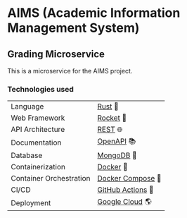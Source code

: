 # AIMS (Academic Information Management System)

## Grading Microservice

This is a microservice for the AIMS project.

### Technologies used

|                         |                                                                          |
| ----------------------- | ------------------------------------------------------------------------ |
| Language                | [Rust](https://www.rust-lang.org/) 🦀                                    |
| Web Framework           | [Rocket](https://rocket.rs/) 🚀                                          |
| API Architecture        | [REST](https://en.wikipedia.org/wiki/Representational_state_transfer) 🌐 |
| Documentation           | [OpenAPI](https://swagger.io/specification/) 📚                          |
| Database                | [MongoDB](https://www.mongodb.com/) 🍃                                   |
| Containerization        | [Docker](https://www.docker.com/) 🐳                                     |
| Container Orchestration | [Docker Compose](https://docs.docker.com/compose/) 🐙                    |
| CI/CD                   | [GitHub Actions](https://github.com/features/actions) 🤖                 |
| Deployment              | [Google Cloud](https://cloud.google.com/) 🌎                             |
